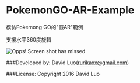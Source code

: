 # PokemonGO-AR-Example
模仿Pokemong GO的"假AR"範例

支援水平360度旋轉

![Opps! Screen shot has missed](https://github.com/rurikaxx/PokemonGO-AR-Example/blob/master/AR.gif)


###Developed by:
David Luo(rurikaxx@gmail.com)

###License:
Copyright 2016 David Luo
